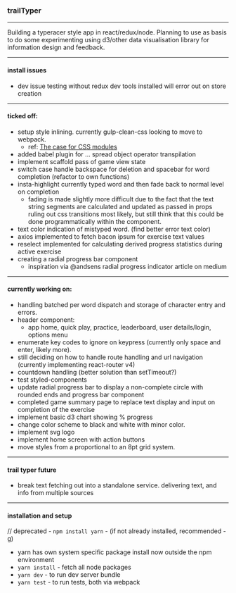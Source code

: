 ### trailTyper
---

Building a typeracer style app in react/redux/node. Planning to use as basis to do some experimenting using d3/other data visualisation library for information design and feedback.

---

#### install issues
- dev issue testing without redux dev tools installed will error out on store creation

---

#### ticked off:
- setup style inlining. currently gulp-clean-css looking to move to webpack.
  - ref: [The case for CSS modules](https://www.youtube.com/watch?v=zR1lOuyQEt8)
- added babel plugin for ... spread object operator transpilation
- implement scaffold pass of game view state
- switch case handle backspace for deletion and spacebar for word completion (refactor to own functions)
- insta-highlight currently typed word and then fade back to normal level on completion
  - fading is made slightly more difficult due to the fact that the text string segments are calculated and updated as passed in props ruling out css transitions most likely, but still think that this could be done programmatically within the component.
- text color indication of mistyped word. (find better error text color)
- axios implemented to fetch bacon ipsum for exercise text values
- reselect implemented for calculating derived progress statistics during active exercise
- creating a radial progress bar component
  - inspiration via @andsens radial progress indicator article on medium

---

#### currently working on:
- handling batched per word dispatch and storage of character entry and errors.
- header component:
  - app home, quick play, practice, leaderboard, user details/login, options menu
- enumerate key codes to ignore on keypress (currently only space and enter, likely more).
- still deciding on how to handle route handling and url navigation (currently implementing react-router v4)
- countdown handling (better solution than setTimeout?)
- test styled-components
- update radial progress bar to display a non-complete circle with rounded ends and progress bar component
- completed game summary page to replace text display and input on completion of the exercise
- implement basic d3 chart showing % progress
- change color scheme to black and white with minor color.
- implement svg logo
- implement home screen with action buttons
- move styles from a proportional to an 8pt grid system.

---

#### trail typer future

- break text fetching out into a standalone service. delivering text, and info from multiple sources

---

#### installation and setup

// deprecated - `npm install yarn` - (if not already installed, recommended -g)
- yarn has own system specific package install now outside the npm environment
- `yarn install` - fetch all node packages
- `yarn dev` - to run dev server bundle
- `yarn test` - to run tests, both via webpack
